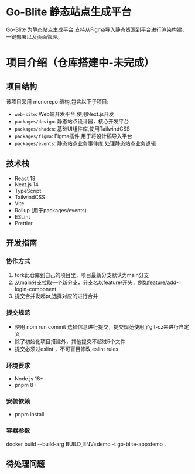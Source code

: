 # Go-Blite 静态站点生成平台

Go-Blite 为静态站点生成平台,支持从Figma导入静态资源到平台进行渲染构建、一键部署以及页面管理。

# 项目介绍（仓库搭建中-未完成）

## 项目结构

该项目采用 monorepo 结构,包含以下子项目:

- `web-site`: Web端开发平台,使用Next.js开发
- `packages/design`: 静态站点设计器，核心开发平台
- `packages/shadcn`: 基础UI组件库,使用TailwindCSS
- `packages/figma`: Figma插件,用于将设计稿导入平台
- `packages/events`: 静态站点业务事件库,处理静态站点业务逻辑

## 技术栈

- React 18
- Next.js 14
- TypeScript
- TailwindCSS
- Vite
- Rollup (用于packages/events)
- ESLint
- Prettier

## 开发指南

### 协作方式

1. fork此仓库到自己的项目里，项目最新分支默认为main分支
2. 从main分支拉取一个新分支，分支名以feature/开头，例如feature/add-login-component
3. 提交合并发起pr,选择对应的进行合并

### 提交规范

- 使用 npm run commit 选择信息进行提交，提交规范使用了git-cz来进行自定义
- 除了初始化项目搭建外，其他提交不超过5个文件
- 提交必须过eslint ，不可盲目修改 eslint rules

### 环境要求

- Node.js 18+
- pnpm 8+

### 安装依赖

- pnpm install

### 容器参数
 docker build --build-arg BUILD_ENV=demo -t go-blite-app:demo .

## 待处理问题


